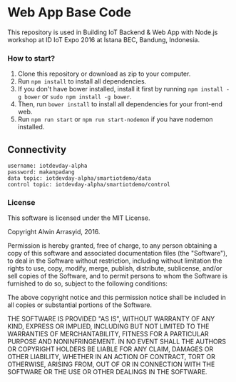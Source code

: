 Web App Base Code
=================

This repository is used in Building IoT Backend & Web App with Node.js workshop at ID IoT Expo 2016 at Istana BEC, Bandung, Indonesia.


### How to start?

1. Clone this repository or download as zip to your computer.
2. Run `npm install` to install all dependencies.
3. If you don't have bower installed, install it first by running `npm install -g bower` or `sudo npm install -g bower`.
4. Then, run `bower install` to install all dependencies for your front-end web.
5. Run `npm run start` or `npm run start-nodemon` if you have nodemon installed.

## Connectivity

```
username: iotdevday-alpha
password: makanpadang
data topic: iotdevday-alpha/smartiotdemo/data
control topic: iotdevday-alpha/smartiotdemo/control
```


### License

This software is licensed under the MIT License.

Copyright Alwin Arrasyid, 2016.

Permission is hereby granted, free of charge, to any person obtaining a copy of this software and associated documentation files (the "Software"), to deal in the Software without restriction, including without limitation the rights to use, copy, modify, merge, publish, distribute, sublicense, and/or sell copies of the Software, and to permit persons to whom the Software is furnished to do so, subject to the following conditions:

The above copyright notice and this permission notice shall be included in all copies or substantial portions of the Software.

THE SOFTWARE IS PROVIDED "AS IS", WITHOUT WARRANTY OF ANY KIND, EXPRESS OR IMPLIED, INCLUDING BUT NOT LIMITED TO THE WARRANTIES OF MERCHANTABILITY, FITNESS FOR A PARTICULAR PURPOSE AND NONINFRINGEMENT. IN NO EVENT SHALL THE AUTHORS OR COPYRIGHT HOLDERS BE LIABLE FOR ANY CLAIM, DAMAGES OR OTHER LIABILITY, WHETHER IN AN ACTION OF CONTRACT, TORT OR OTHERWISE, ARISING FROM, OUT OF OR IN CONNECTION WITH THE SOFTWARE OR THE USE OR OTHER DEALINGS IN THE SOFTWARE.
